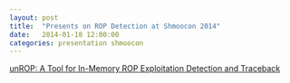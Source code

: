 ```yaml
---
layout: post
title:  "Presents on ROP Detection at Shmoocon 2014"
date:   2014-01-18 12:00:00
categories: presentation shmoocon
---
```


[unROP: A Tool for In-Memory ROP Exploitation Detection and Traceback](http://www.shmoocon.org/speakers#unrop)
